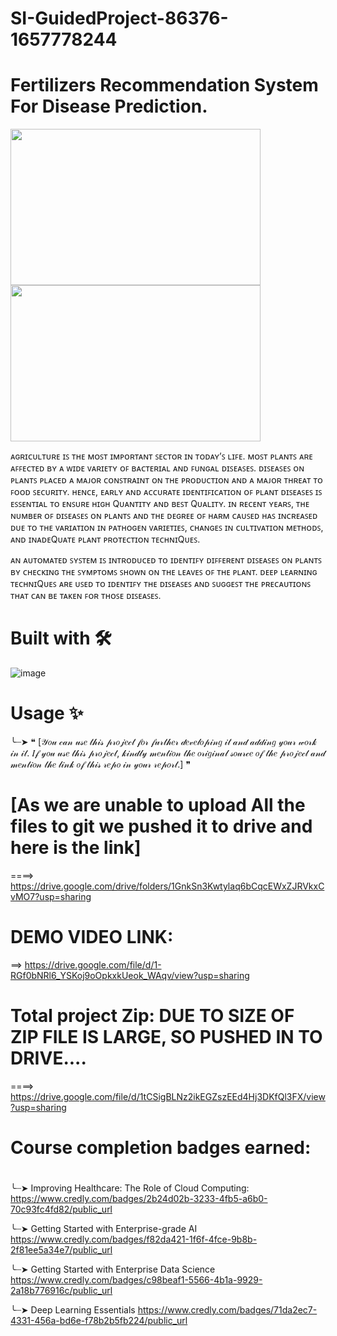 # SI-GuidedProject-86376-1657778244
# Fertilizers Recommendation System For Disease Prediction.

<img src="https://user-images.githubusercontent.com/108072685/180196620-7e596f3d-e259-4da8-918d-f871199c9a8b.png" width="400" height="250">                     <img src="https://user-images.githubusercontent.com/108072685/180004853-c36b1a4d-46ca-45c2-8885-712a90ca362f.png" width="400" height="250">


   ᴀɢʀɪᴄᴜʟᴛᴜʀᴇ ɪꜱ ᴛʜᴇ ᴍᴏꜱᴛ ɪᴍᴘᴏʀᴛᴀɴᴛ ꜱᴇᴄᴛᴏʀ ɪɴ ᴛᴏᴅᴀʏ’ꜱ ʟɪꜰᴇ. ᴍᴏꜱᴛ ᴘʟᴀɴᴛꜱ ᴀʀᴇ ᴀꜰꜰᴇᴄᴛᴇᴅ ʙʏ ᴀ ᴡɪᴅᴇ ᴠᴀʀɪᴇᴛʏ ᴏꜰ ʙᴀᴄᴛᴇʀɪᴀʟ ᴀɴᴅ ꜰᴜɴɢᴀʟ ᴅɪꜱᴇᴀꜱᴇꜱ. ᴅɪꜱᴇᴀꜱᴇꜱ ᴏɴ ᴘʟᴀɴᴛꜱ ᴘʟᴀᴄᴇᴅ ᴀ ᴍᴀᴊᴏʀ ᴄᴏɴꜱᴛʀᴀɪɴᴛ ᴏɴ ᴛʜᴇ ᴘʀᴏᴅᴜᴄᴛɪᴏɴ ᴀɴᴅ ᴀ ᴍᴀᴊᴏʀ ᴛʜʀᴇᴀᴛ ᴛᴏ ꜰᴏᴏᴅ ꜱᴇᴄᴜʀɪᴛʏ. ʜᴇɴᴄᴇ, ᴇᴀʀʟʏ ᴀɴᴅ ᴀᴄᴄᴜʀᴀᴛᴇ ɪᴅᴇɴᴛɪꜰɪᴄᴀᴛɪᴏɴ ᴏꜰ ᴘʟᴀɴᴛ ᴅɪꜱᴇᴀꜱᴇꜱ ɪꜱ ᴇꜱꜱᴇɴᴛɪᴀʟ ᴛᴏ ᴇɴꜱᴜʀᴇ ʜɪɢʜ Qᴜᴀɴᴛɪᴛʏ ᴀɴᴅ ʙᴇꜱᴛ Qᴜᴀʟɪᴛʏ. ɪɴ ʀᴇᴄᴇɴᴛ ʏᴇᴀʀꜱ, ᴛʜᴇ ɴᴜᴍʙᴇʀ ᴏꜰ ᴅɪꜱᴇᴀꜱᴇꜱ ᴏɴ ᴘʟᴀɴᴛꜱ ᴀɴᴅ ᴛʜᴇ ᴅᴇɢʀᴇᴇ ᴏꜰ ʜᴀʀᴍ ᴄᴀᴜꜱᴇᴅ ʜᴀꜱ ɪɴᴄʀᴇᴀꜱᴇᴅ ᴅᴜᴇ ᴛᴏ ᴛʜᴇ ᴠᴀʀɪᴀᴛɪᴏɴ ɪɴ ᴘᴀᴛʜᴏɢᴇɴ ᴠᴀʀɪᴇᴛɪᴇꜱ, ᴄʜᴀɴɢᴇꜱ ɪɴ ᴄᴜʟᴛɪᴠᴀᴛɪᴏɴ ᴍᴇᴛʜᴏᴅꜱ, ᴀɴᴅ ɪɴᴀᴅᴇQᴜᴀᴛᴇ ᴘʟᴀɴᴛ ᴘʀᴏᴛᴇᴄᴛɪᴏɴ ᴛᴇᴄʜɴɪQᴜᴇꜱ.

ᴀɴ ᴀᴜᴛᴏᴍᴀᴛᴇᴅ ꜱʏꜱᴛᴇᴍ ɪꜱ ɪɴᴛʀᴏᴅᴜᴄᴇᴅ ᴛᴏ ɪᴅᴇɴᴛɪꜰʏ ᴅɪꜰꜰᴇʀᴇɴᴛ ᴅɪꜱᴇᴀꜱᴇꜱ ᴏɴ ᴘʟᴀɴᴛꜱ ʙʏ ᴄʜᴇᴄᴋɪɴɢ ᴛʜᴇ ꜱʏᴍᴘᴛᴏᴍꜱ ꜱʜᴏᴡɴ ᴏɴ ᴛʜᴇ ʟᴇᴀᴠᴇꜱ ᴏꜰ ᴛʜᴇ ᴘʟᴀɴᴛ. ᴅᴇᴇᴘ ʟᴇᴀʀɴɪɴɢ ᴛᴇᴄʜɴɪQᴜᴇꜱ ᴀʀᴇ ᴜꜱᴇᴅ ᴛᴏ ɪᴅᴇɴᴛɪꜰʏ ᴛʜᴇ ᴅɪꜱᴇᴀꜱᴇꜱ ᴀɴᴅ ꜱᴜɢɢᴇꜱᴛ ᴛʜᴇ ᴘʀᴇᴄᴀᴜᴛɪᴏɴꜱ ᴛʜᴀᴛ ᴄᴀɴ ʙᴇ ᴛᴀᴋᴇɴ ꜰᴏʀ ᴛʜᴏꜱᴇ ᴅɪꜱᴇᴀꜱᴇꜱ.



# Built with 🛠️
![image](https://user-images.githubusercontent.com/92323184/179819084-254c1958-d2d8-4fa2-81dd-6ce995387895.png)

# Usage ✨
╰┈➤ ❝ [𝒴𝑜𝓊 𝒸𝒶𝓃 𝓊𝓈𝑒 𝓉𝒽𝒾𝓈 𝓅𝓇𝑜𝒿𝑒𝒸𝓉 𝒻𝑜𝓇 𝒻𝓊𝓇𝓉𝒽𝑒𝓇 𝒹𝑒𝓋𝑒𝓁𝑜𝓅𝒾𝓃𝑔 𝒾𝓉 𝒶𝓃𝒹 𝒶𝒹𝒹𝒾𝓃𝑔 𝓎𝑜𝓊𝓇 𝓌𝑜𝓇𝓀 𝒾𝓃 𝒾𝓉. 𝐼𝒻 𝓎𝑜𝓊 𝓊𝓈𝑒 𝓉𝒽𝒾𝓈 𝓅𝓇𝑜𝒿𝑒𝒸𝓉, 𝓀𝒾𝓃𝒹𝓁𝓎 𝓂𝑒𝓃𝓉𝒾𝑜𝓃 𝓉𝒽𝑒 𝑜𝓇𝒾𝑔𝒾𝓃𝒶𝓁 𝓈𝑜𝓊𝓇𝒸𝑒 𝑜𝒻 𝓉𝒽𝑒 𝓅𝓇𝑜𝒿𝑒𝒸𝓉 𝒶𝓃𝒹 𝓂𝑒𝓃𝓉𝒾𝑜𝓃 𝓉𝒽𝑒 𝓁𝒾𝓃𝓀 𝑜𝒻 𝓉𝒽𝒾𝓈 𝓇𝑒𝓅𝑜 𝒾𝓃 𝓎𝑜𝓊𝓇 𝓇𝑒𝓅𝑜𝓇𝓉.] ❞

# [As we are unable to upload All the files to git we pushed it to drive and here is the link]

====> https://drive.google.com/drive/folders/1GnkSn3Kwtylaq6bCqcEWxZJRVkxCvMO7?usp=sharing

# DEMO VIDEO LINK:
==> https://drive.google.com/file/d/1-RGf0bNRl6_YSKoj9oOpkxkUeok_WAqv/view?usp=sharing

# Total project Zip:  DUE TO SIZE OF ZIP FILE IS LARGE, SO PUSHED IN TO DRIVE....
====> https://drive.google.com/file/d/1tCSigBLNz2ikEGZszEEd4Hj3DKfQl3FX/view?usp=sharing

# Course completion badges earned:
#
 ╰┈➤ Improving Healthcare: The Role of Cloud Computing:
        https://www.credly.com/badges/2b24d02b-3233-4fb5-a6b0-70c93fc4fd82/public_url
 
 ╰┈➤ Getting Started with Enterprise-grade AI
        https://www.credly.com/badges/f82da421-1f6f-4fce-9b8b-2f81ee5a34e7/public_url
 
 ╰┈➤ Getting Started with Enterprise Data Science
        https://www.credly.com/badges/c98beaf1-5566-4b1a-9929-2a18b776916c/public_url
 
 ╰┈➤ Deep Learning Essentials
        https://www.credly.com/badges/71da2ec7-4331-456a-bd6e-f78b2b5fb224/public_url
 
 
  
 
 
